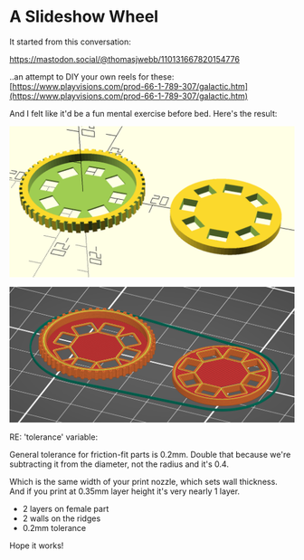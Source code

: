 # A Slideshow Wheel

It started from this conversation: 

[https://mastodon.social/@thomasjwebb/110131667820154776
](https://mastodon.social/@thomasjwebb/110131667820154776)

..an attempt to DIY your own reels for these: [https://www.playvisions.com/prod-66-1-789-307/galactic.htm](https://www.playvisions.com/prod-66-1-789-307/galactic.htm)


And I felt like it'd be a fun mental exercise before bed.  Here's the result:

![](images/render.png)

![](images/slicer.png)

RE: 'tolerance' variable:

General tolerance for friction-fit parts is 0.2mm. Double that because we're subtracting it from the diameter, not the radius and it's 0.4. 

Which is the same width of your print nozzle, which sets wall thickness. And if you print at 0.35mm layer height it's very nearly 1 layer. 

* 2 layers on female part
* 2 walls on the ridges
* 0.2mm tolerance

Hope it works!
